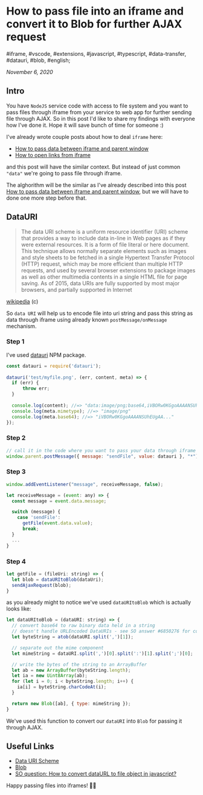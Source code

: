 # How to pass file into an iframe and convert it to Blob for further AJAX request

#iframe, #vscode, #extensions, #javascript, #typescript, #data-transfer, #datauri, #blob, #english;

_November 6, 2020_

## Intro

You have `NodeJS` service code with access to file system and you want to pass files through iframe from your service to web app for further sending file through AJAX. So in this post I'd like to share my findings with everyone how I've done it. Hope it will save bunch of time for someone :)

I've already wrote couple posts about how to deal `iframe` here:

* [How to pass data between iframe and parent window](/posts/how-to-pass-data-between-iframe-and-parent-window/)
* [How to open links from iframe](/posts/how-to-open-links-from-iframe/)

and this post will have the similar context. But instead of just common `"data"` we're going to pass file through iframe.

The alghorithm will be the similar as I've already described into this post [How to pass data between iframe and parent window](/posts/how-to-pass-data-between-iframe-and-parent-window/), but we will have to done one more step before that.

## DataURI

> The data URI scheme is a uniform resource identifier (URI) scheme that provides a way to include data in-line in Web pages as if they were external resources. It is a form of file literal or here document. This technique allows normally separate elements such as images and style sheets to be fetched in a single Hypertext Transfer Protocol (HTTP) request, which may be more efficient than multiple HTTP requests, and used by several browser extensions to package images as well as other multimedia contents in a single HTML file for page saving. As of 2015, data URIs are fully supported by most major browsers, and partially supported in Internet

[wikipedia](https://en.wikipedia.org/wiki/Data_URI_scheme) (c)

So `data URI` will help us to encode file into uri string and pass this string as data through iframe using already known `postMessage/onMessage` mechanism. 


### Step 1

I've used [datauri](https://www.npmjs.com/package/datauri) NPM package.

```js
const datauri = require('datauri');
 
datauri('test/myfile.png', (err, content, meta) => {
  if (err) {
      throw err;
  }
 
  console.log(content); //=> "data:image/png;base64,iVBORw0KGgoAAAANSUhEUgAA..."
  console.log(meta.mimetype); //=> "image/png"
  console.log(meta.base64); //=> "iVBORw0KGgoAAAANSUhEUgAA..."
});
```


### Step 2

```js
// call it in the code where you want to pass your data through iframe
window.parent.postMessage({ message: "sendFile", value: datauri }, "*");
```


### Step 3

```js
window.addEventListener("message", receiveMessage, false);

let receiveMessage = (event: any) => {
  const message = event.data.message;

  switch (message) {
    case 'sendFile':
      getFile(event.data.value);
      break;
  }
  ...
}
```


### Step 4

```js
let getFile = (fileUri: string) => {
  let blob = dataURItoBlob(dataUri);
  sendAjaxRequest(blob);
}
```

as you already might to notice we've used `dataURItoBlob` which is actually looks like:

```js
let dataURItoBlob = (dataURI: string) => {
  // convert base64 to raw binary data held in a string
  // doesn't handle URLEncoded DataURIs - see SO answer #6850276 for code that does this
  let byteString = atob(dataURI.split(',')[1]);

  // separate out the mime component
  let mimeString = dataURI.split(',')[0].split(':')[1].split(';')[0];

  // write the bytes of the string to an ArrayBuffer
  let ab = new ArrayBuffer(byteString.length);
  let ia = new Uint8Array(ab);
  for (let i = 0; i < byteString.length; i++) {
    ia[i] = byteString.charCodeAt(i);
  }

  return new Blob([ab], { type: mimeString });
}
```

We've used this function to convert our `dataURI` into `Blob` for passing it through AJAX.

## Useful Links

* [Data URI Scheme](https://en.wikipedia.org/wiki/Data_URI_scheme)
* [Blob](https://developer.mozilla.org/en-US/docs/Web/API/Blob)
* [SO question: How to convert dataURL to file object in javascript?](https://stackoverflow.com/questions/6850276)


Happy passing files into iframes! ✌🏼

